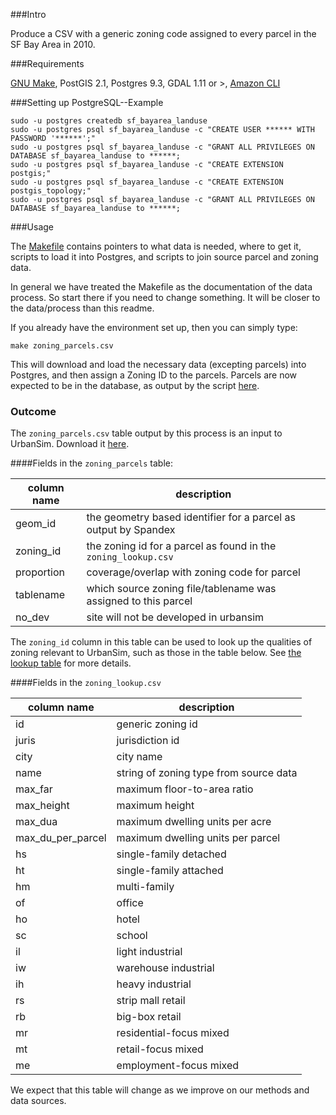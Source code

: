 ###Intro 

Produce a CSV with a generic zoning code assigned to every parcel in the SF Bay Area in 2010. 

###Requirements

[GNU Make](http://bost.ocks.org/mike/make/), PostGIS 2.1, Postgres 9.3, GDAL 1.11 or >, [Amazon CLI](https://aws.amazon.com/cli/)

###Setting up PostgreSQL--Example

```
sudo -u postgres createdb sf_bayarea_landuse
sudo -u postgres psql sf_bayarea_landuse -c "CREATE USER ****** WITH PASSWORD '******';"
sudo -u postgres psql sf_bayarea_landuse -c "GRANT ALL PRIVILEGES ON DATABASE sf_bayarea_landuse to ******;
sudo -u postgres psql sf_bayarea_landuse -c "CREATE EXTENSION postgis;"
sudo -u postgres psql sf_bayarea_landuse -c "CREATE EXTENSION postgis_topology;"
sudo -u postgres psql sf_bayarea_landuse -c "GRANT ALL PRIVILEGES ON DATABASE sf_bayarea_landuse to ******;
```

###Usage

The [Makefile](https://github.com/MetropolitanTransportationCommission/zoning/blob/master/Makefile) contains pointers to what data is needed, where to get it, scripts to load it into Postgres, and scripts to join source parcel and zoning data.

In general we have treated the Makefile as the documentation of the data process. So start there if you need to change something. It will be closer to the data/process than this readme.

If you already have the environment set up, then you can simply type:

`make zoning_parcels.csv`  

This will download and load the necessary data (excepting parcels) into Postgres, and then assign a Zoning ID to the parcels. Parcels are now expected to be in the database, as output by the script [here](https://github.com/MetropolitanTransportationCommission/bayarea_urbansim/blob/master/data_regeneration/run.py).

### Outcome

The `zoning_parcels.csv` table output by this process is an input to UrbanSim. Download it  [here](https://landuse.s3.amazonaws.com/zoning/zoning_parcels.csv).

####Fields in the `zoning_parcels` table:

column name|description
----------|------------
geom_id|the geometry based identifier for a parcel as output by Spandex
zoning_id|the zoning id for a parcel as found in the `zoning_lookup.csv`
proportion|coverage/overlap with zoning code for parcel
tablename|which source zoning file/tablename was assigned to this parcel
no_dev|site will not be developed in urbansim

The `zoning_id` column in this table can be used to look up the qualities of zoning relevant to UrbanSim, such as those in the table below. See [the lookup table](https://github.com/synthicity/bayarea_urbansim/blob/master/data/zoning_lookup.csv) for more details.

####Fields in the `zoning_lookup.csv`

column name|description
----|----------------
id|generic zoning id
juris|jurisdiction id
city|city name
name|string of zoning type from source data
max_far|maximum floor-to-area ratio
max_height|maximum height
max_dua|maximum dwelling units per acre
max_du_per_parcel|maximum dwelling units per parcel
hs|single-family detached
ht|single-family attached
hm|multi-family
of|office
ho|hotel
sc|school
il|light industrial
iw|warehouse industrial
ih|heavy industrial
rs|strip mall retail
rb|big-box retail
mr|residential-focus mixed
mt|retail-focus mixed
me|employment-focus mixed

We expect that this table will change as we improve on our methods and data sources. 
